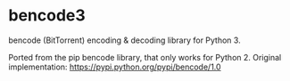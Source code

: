 bencode3
========

bencode (BitTorrent) encoding & decoding library for Python 3.

Ported from the pip bencode library, that only works for Python 2.
Original implementation: https://pypi.python.org/pypi/bencode/1.0
